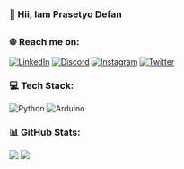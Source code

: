 ### 💫 Hii, Iam Prasetyo Defan

##

### 🌐 Reach me on:
[![LinkedIn](https://img.shields.io/badge/LinkedIn-%230077B5.svg?logo=linkedin&logoColor=white)](https://linkedin.com/in/prasetyodefan) 
[![Discord](https://img.shields.io/badge/Discord-%237289DA.svg?logo=discord&logoColor=white)](https://discord.gg/deff#3615) 
[![Instagram](https://img.shields.io/badge/Instagram-%23E4405F.svg?logo=Instagram&logoColor=white)](https://instagram.com/prasetyodefan) 
[![Twitter](https://img.shields.io/badge/Twitter-%231DA1F2.svg?logo=Twitter&logoColor=white)](https://twitter.com/samepack_) 

### 💻 Tech Stack:
![Python](https://img.shields.io/badge/python-3670A0?style=flat-square&logo=python&logoColor=ffdd54) ![Arduino](https://img.shields.io/badge/-Arduino-00979D?style=flat-square&logo=Arduino&logoColor=white)
 
### 📊 GitHub Stats:
![](https://github-readme-stats.vercel.app/api?username=prasetyodefan&theme=darcula&hide_border=false&include_all_commits=false&count_private=false) ![](https://github-readme-streak-stats.herokuapp.com/?user=prasetyodefan&theme=darcula&hide_border=false)<br/>



<!-- Proudly created with GPRM ( https://gprm.itsvg.in ) -->
